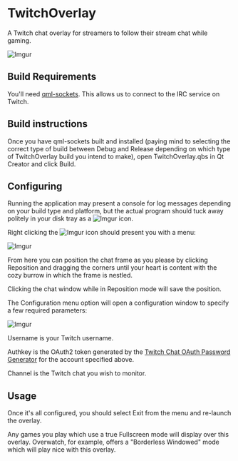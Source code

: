 # TwitchOverlay
A Twitch chat overlay for streamers to follow their stream chat while gaming.

![Imgur](https://i.imgur.com/04O4MVD.png)

## Build Requirements

You'll need [qml-sockets](https://github.com/jemc/qml-sockets). This allows us to connect to the IRC service on Twitch.

## Build instructions

Once you have qml-sockets built and installed (paying mind to selecting the correct type of build between Debug and Release depending on which type of TwitchOverlay build you intend to make), open TwitchOverlay.qbs in Qt Creator and click Build.

## Configuring

Running the application may present a console for log messages depending on your build type and platform, but the actual program should tuck away politely in your disk tray as a ![Imgur](https://i.imgur.com/pk1cmv2.png) icon.

Right clicking the ![Imgur](https://i.imgur.com/pk1cmv2.png) icon should present you with a menu:

![Imgur](https://i.imgur.com/l9u1h8T.png)

From here you can position the chat frame as you please by clicking Reposition and dragging the corners until your heart is content with the cozy burrow in which the frame is nestled.

Clicking the chat window while in Reposition mode will save the position.

The Configuration menu option will open a configuration window to specify a few required parameters:

![Imgur](https://i.imgur.com/NmrxlZz.png)

Username is your Twitch username.

Authkey is the OAuth2 token generated by the [Twitch Chat OAuth Password Generator](https://twitchapps.com/tmi/) for the account specified above.

Channel is the Twitch chat you wish to monitor.

## Usage

Once it's all configured, you should select Exit from the menu and re-launch the overlay.

Any games you play which use a true Fullscreen mode will display over this overlay. Overwatch, for example, offers a "Borderless Windowed" mode which will play nice with this overlay.

